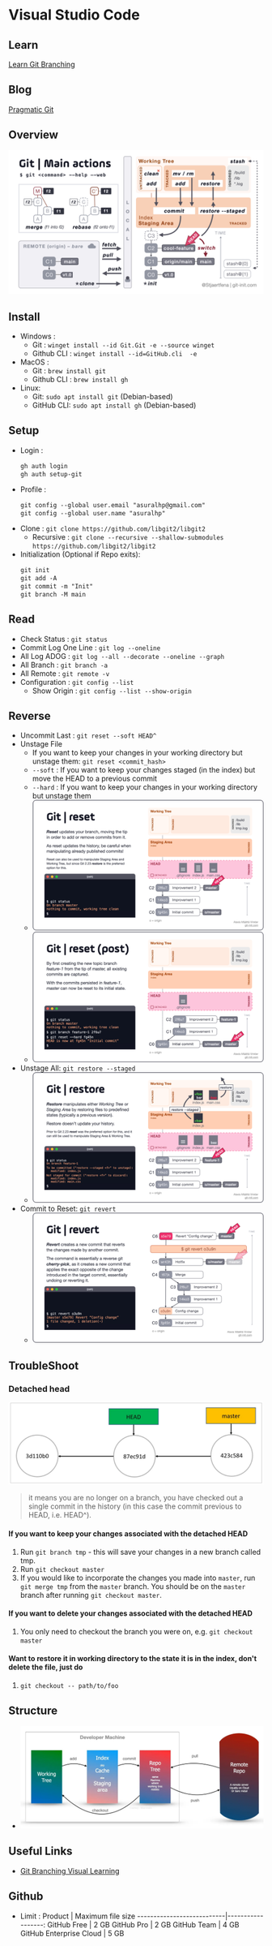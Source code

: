 # Visual Studio Code

## Learn
[Learn Git Branching](https://learngitbranching.js.org/)

## Blog
[Pragmatic Git](https://blog.git-init.com/)

## Overview
![MainActions](static/MainActions.png)

## Install
- Windows : 
    - Git : `winget install --id Git.Git -e --source winget`
    - Github CLI : `winget install --id=GitHub.cli  -e`
- MacOS : 
    - Git : `brew install git`
    - Github CLI : `brew install gh`     
- Linux:
  - Git: `sudo apt install git` (Debian-based)
  - GitHub CLI: `sudo apt install gh` (Debian-based)

## Setup
- Login :
    ```
    gh auth login
    gh auth setup-git
    ```
- Profile :
    ```
    git config --global user.email "asuralhp@gmail.com"
    git config --global user.name "asuralhp"
    ```
- Clone : `git clone https://github.com/libgit2/libgit2`
  - Recursive : `git clone --recursive --shallow-submodules https://github.com/libgit2/libgit2`
- Initialization (Optional if Repo exits): 
    ```
    git init
    git add -A
    git commit -m "Init"
    git branch -M main
    ```


## Read
- Check Status : `git status`
- Commit Log One Line : `git log --oneline`
- All Log ADOG : `git log --all --decorate --oneline --graph`
- All Branch : `git branch -a`
- All Remote : `git remote -v`
- Configuration : `git config --list`
  - Show Origin : `git config --list --show-origin`

## Reverse
- Uncommit Last : `git reset --soft HEAD^`
- Unstage File
  - If you want to keep your changes in your working directory but unstage them: `git reset <commit_hash>`
  - `--soft` : If you want to keep your changes staged (in the index) but move the HEAD to a previous commit
  - `--hard` : If you want to keep your changes in your working directory but unstage them
  - ![GitReset](static/GitReset.png)
  - ![GitResetPost](static/GitResetPost.png)
- Unstage All: `git restore --staged`
  - ![GitRestore](static/GitRestore.png)
- Commit to Reset: `git revert`
  - ![GitRevert](static/GitRevert.png)

## TroubleShoot
### Detached head 
![DettachedHead](static/DettachedHead.png)
> it means you are no longer on a branch, you have checked out a single commit in the history (in this case the commit previous to HEAD, i.e. HEAD^).

#### If you want to keep your changes associated with the detached HEAD
1. Run `git branch tmp` - this will save your changes in a new branch called tmp.
2. Run `git checkout master`
3. If you would like to incorporate the changes you made into `master`, run `git merge tmp` from the `master` branch. You should be on the `master` branch after running `git checkout master`.

#### If you want to delete your changes associated with the detached HEAD
1. You only need to checkout the branch you were on, e.g. `git checkout master`

#### Want to restore it in working directory to the state it is in the index, don't delete the file, just do
1. `git checkout -- path/to/foo`


## Structure
- ![threetreem](static/threetreem.jpg)

## Useful Links
- [Git Branching Visual Learning](https://pcottle.github.io/learnGitBranching/)

## Github
- Limit : 
  Product                    | Maximum file size
  ---------------------------|------------------:
  GitHub Free                |            2 GB
  GitHub Pro                 |            2 GB
  GitHub Team                |            4 GB
  GitHub Enterprise Cloud    |            5 GB